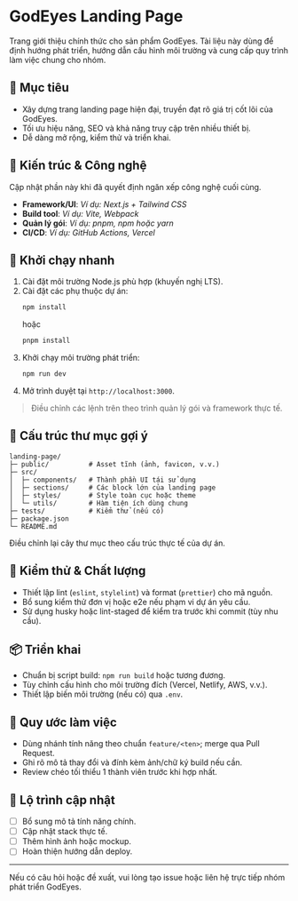 # GodEyes Landing Page

Trang giới thiệu chính thức cho sản phẩm GodEyes. Tài liệu này dùng để định hướng phát triển, hướng dẫn cấu hình môi trường và cung cấp quy trình làm việc chung cho nhóm.

## 🌟 Mục tiêu
- Xây dựng trang landing page hiện đại, truyền đạt rõ giá trị cốt lõi của GodEyes.
- Tối ưu hiệu năng, SEO và khả năng truy cập trên nhiều thiết bị.
- Dễ dàng mở rộng, kiểm thử và triển khai.

## 🧱 Kiến trúc & Công nghệ
Cập nhật phần này khi đã quyết định ngăn xếp công nghệ cuối cùng.
- **Framework/UI**: _Ví dụ: Next.js + Tailwind CSS_
- **Build tool**: _Ví dụ: Vite, Webpack_
- **Quản lý gói**: _Ví dụ: pnpm, npm hoặc yarn_
- **CI/CD**: _Ví dụ: GitHub Actions, Vercel_

## 🚀 Khởi chạy nhanh
1. Cài đặt môi trường Node.js phù hợp (khuyến nghị LTS).
2. Cài đặt các phụ thuộc dự án:
   ```bash
   npm install
   ```
   hoặc
   ```bash
   pnpm install
   ```
3. Khởi chạy môi trường phát triển:
   ```bash
   npm run dev
   ```
4. Mở trình duyệt tại `http://localhost:3000`.

> Điều chỉnh các lệnh trên theo trình quản lý gói và framework thực tế.

## 📁 Cấu trúc thư mục gợi ý
```
landing-page/
├─ public/          # Asset tĩnh (ảnh, favicon, v.v.)
├─ src/
│  ├─ components/   # Thành phần UI tái sử dụng
│  ├─ sections/     # Các block lớn của landing page
│  ├─ styles/       # Style toàn cục hoặc theme
│  └─ utils/        # Hàm tiện ích dùng chung
├─ tests/           # Kiểm thử (nếu có)
├─ package.json
└─ README.md
```

Điều chỉnh lại cây thư mục theo cấu trúc thực tế của dự án.

## 🧪 Kiểm thử & Chất lượng
- Thiết lập lint (`eslint`, `stylelint`) và format (`prettier`) cho mã nguồn.
- Bổ sung kiểm thử đơn vị hoặc e2e nếu phạm vi dự án yêu cầu.
- Sử dụng husky hoặc lint-staged để kiểm tra trước khi commit (tùy nhu cầu).

## 📦 Triển khai
- Chuẩn bị script build: `npm run build` hoặc tương đương.
- Tùy chỉnh cấu hình cho môi trường đích (Vercel, Netlify, AWS, v.v.).
- Thiết lập biến môi trường (nếu có) qua `.env`.

## 🧭 Quy ước làm việc
- Dùng nhánh tính năng theo chuẩn `feature/<ten>`; merge qua Pull Request.
- Ghi rõ mô tả thay đổi và đính kèm ảnh/chữ ký build nếu cần.
- Review chéo tối thiểu 1 thành viên trước khi hợp nhất.

## 📌 Lộ trình cập nhật
- [ ] Bổ sung mô tả tính năng chính.
- [ ] Cập nhật stack thực tế.
- [ ] Thêm hình ảnh hoặc mockup.
- [ ] Hoàn thiện hướng dẫn deploy.

---

Nếu có câu hỏi hoặc đề xuất, vui lòng tạo issue hoặc liên hệ trực tiếp nhóm phát triển GodEyes.
